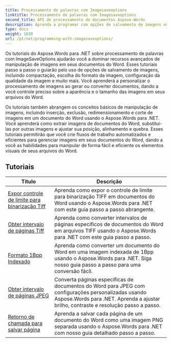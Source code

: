 ```yaml
---
title: Processamento de palavras com Imagesaveoptions
linktitle: Processamento de palavras com Imagesaveoptions
second_title: API de processamento de documentos Aspose.Words
description: Aprenda a programar com opções de salvamento de imagens no Aspose.Words para .NET. Tutoriais passo a passo com código de exemplo para salvar e manipular imagens em seus documentos do Word.
type: docs
weight: 1630
url: /pt/net/programming-with-imagesaveoptions/
---
```

Os tutoriais do Aspose.Words para .NET sobre processamento de palavras com ImageSaveOptions ajudarão você a dominar recursos avançados de manipulação de imagens em seus documentos do Word. Esses tutoriais passo a passo o guiarão pelo uso de opções de salvamento de imagens, incluindo compactação, escolha do formato da imagem, configuração da qualidade da imagem e muito mais. Você aprenderá a personalizar o processamento de imagens ao gerar ou converter documentos, dando a você controle preciso sobre a aparência e o tamanho das imagens em seus arquivos do Word.

Os tutoriais também abrangem os conceitos básicos de manipulação de imagens, incluindo inserção, exclusão, redimensionamento e corte de imagens em um documento do Word usando o Aspose.Words para .NET. Você aprenderá como extrair imagens de documentos do Word, substituí-las por outras imagens e ajustar sua posição, alinhamento e quebra. Esses tutoriais permitirão que você crie fluxos de trabalho automatizados e eficientes para gerenciar imagens em seus documentos do Word, dando a você as habilidades para manipular de forma fácil e eficiente os elementos visuais de seus arquivos do Word.

 ## Tutoriais
| Título | Descrição |
| --- | --- |
| [Expor controle de limite para binarização Tiff](./expose-threshold-control-for-tiff-binarization/) | Aprenda como expor o controle de limite para binarização TIFF em documentos do Word usando o Aspose.Words para .NET com este guia passo a passo abrangente. |
| [Obter intervalo de páginas Tiff](./get-tiff-page-range/) | Aprenda como converter intervalos de páginas específicos de documentos do Word em arquivos TIFF usando o Aspose.Words para .NET com este guia passo a passo. |
| [Formato 1Bpp Indexado](./format-1bpp-indexed/) | Aprenda como converter um documento do Word em uma imagem indexada de 1Bpp usando o Aspose.Words para .NET. Siga nosso guia passo a passo para uma conversão fácil. |
| [Obter intervalo de páginas JPEG](./get-jpeg-page-range/) | Converta páginas específicas de documentos do Word para JPEG com configurações personalizadas usando Aspose.Words para .NET. Aprenda a ajustar brilho, contraste e resolução passo a passo. |
| [Retorno de chamada para salvar página](./page-saving-callback/) | Aprenda a salvar cada página de um documento do Word como uma imagem PNG separada usando o Aspose.Words para .NET com nosso guia detalhado passo a passo. |